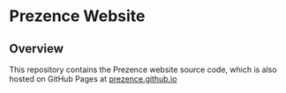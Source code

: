 # Prezence Website

## Overview
This repository contains the Prezence website source code, which is also hosted on GitHub Pages at [prezence.github.io](https://prezence.github.io)

